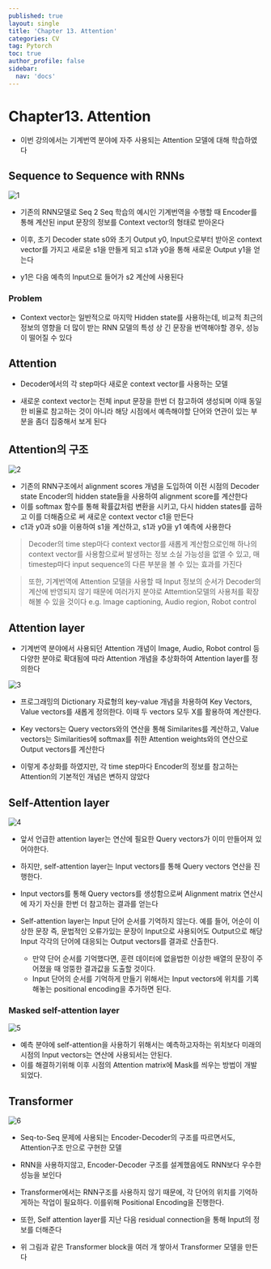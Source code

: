 ```yaml
---
published: true
layout: single
title: 'Chapter 13. Attention'
categories: CV
tag: Pytorch
toc: true
author_profile: false
sidebar:
  nav: 'docs'
---
```


# Chapter13. Attention

- 이번 강의에서는 기계번역 분야에 자주 사용되는 Attention 모델에 대해 학습하였다

## Sequence to Sequence with RNNs

![1](/assets/image_ch13/1.png)
- 기존의 RNN모델로 Seq 2 Seq 학습의 예시인 기계번역을 수행할 때 Encoder를 통해 계산된 input 문장의 정보를 Context vector의 형태로 받아온다

- 이후, 초기 Decoder state s0와 초기 Output y0, Input으로부터 받아온 context vector를 가지고 새로운 s1을 만들게 되고 s1과 y0을 통해 새로운 Output y1을 얻는다

- y1은 다음 예측의 Input으로 들어가 s2 계산에 사용된다

### Problem

- Context vector는 일반적으로 마지막 Hidden state를 사용하는데, 비교적 최근의 정보의 영향을 더 많이 받는 RNN 모델의 특성 상 긴 문장을 번역해야할 경우, 성능이 떨어질 수 있다

## Attention

- Decoder에서의 각 step마다 새로운 context vector를 사용하는 모델

- 새로운 context vector는 전체 input 문장을 한번 더 참고하여 생성되며 이때 동일한 비율로 참고하는 것이 아니라 해당 시점에서 예측해야할 단어와 연관이 있는 부분을 좀더 집중해서 보게 된다

## Attention의 구조
![2](/assets/image_ch13/2.png)

- 기존의 RNN구조에서 alignment scores 개념을 도입하여 이전 시점의 Decoder state Encoder의 hidden state들을 사용하여 alignment score를 계산한다
- 이를 softmax 함수를 통해 확률값처럼 변환을 시키고, 다시 hidden states를 곱하고 이를 더해줌으로 써 새로운 context vector c1을 만든다
- c1과 y0과 s0을 이용하여 s1을 계산하고, s1과 y0을 y1 예측에 사용한다

> Decoder의 time step마다 context vector를 새롭게 계산함으로인해 하나의 context vector를 사용함으로써 발생하는 정보 소실 가능성을 없앨 수 있고, 매 timestep마다 input sequence의 다른 부분을 볼 수 있는 효과를 가진다

> 또한, 기계번역에 Attention 모델을 사용할 때 Input 정보의 순서가 Decoder의 계산에 반영되지 않기 때문에 여러가지 분야로 Attemtion모델의 사용처를 확장해볼 수 있을 것이다 e.g. Image captioning, Audio region, Robot control

## Attention layer

- 기계번역 분야에서 사용되던 Attention 개념이 Image, Audio, Robot control 등 다양한 분야로 확대됨에 따라 Attention 개념을 추상화하여 Attention layer를 정의한다

![3](/assets/image_ch13/3.png)

- 프로그래밍의 Dictionary 자료형의 key-value 개념을 차용하여 Key Vectors, Value vectors를 새롭게 정의한다. 이때 두 vectors 모두 X를 활용하여 계산한다.

- Key vectors는 Query vectors와의 연산을 통해 Similarites를 계산하고, Value vectors는 Similarities에 softmax를 취한 Attention weights와의 연산으로 Output vectors를 계산한다

- 이렇게 추상화를 하였지만, 각 time step마다 Encoder의 정보를 참고하는 Attention의 기본적인 개념은 변하지 않았다

## Self-Attention layer

![4](/assets/image_ch13/4.png)

- 앞서 언급한 attention layer는 연산에 필요한 Query vectors가 이미 만들어져 있어야한다.
- 하지만, self-attention layer는 Input vectors를 통해 Query vectors 연산을 진행한다.
- Input vectors를 통해 Query vectors를 생성함으로써 Alignment matrix 연산시에 자기 자신을 한번 더 참고하는 결과를 얻는다

- Self-attention layer는 Input 단어 순서를 기억하지 않는다. 예를 들어, 어순이 이상한 문장 즉, 문법적인 오류가있는 문장이 Input으로 사용되어도 Output으로 해당 Input 각각의 단어에 대응되는 Output vectors를 결과로 산출한다. 
    - 만약 단어 순서를 기억했다면, 훈련 데이터에 없을법한 이상한 배열의 문장이 주어졌을 때 엉뚱한 결과값을 도출할 것이다.
    - Input 단어의 순서를 기억하게 만들기 위해서는 Input vectors에 위치를 기록해놓는 positional encoding을 추가하면 된다.

### Masked self-attention layer

![5](/assets/image_ch13/5.png)

- 예측 분야에 self-attention을 사용하기 위해서는 예측하고자하는 위치보다 미래의 시점의 Input vectors는 연산에 사용되서는 안된다.
- 이를 해결하기위해 이후 시점의 Attention matrix에 Mask를 씌우는 방법이 개발되었다.


## Transformer

![6](/assets/image_ch13/6.png)

- Seq-to-Seq 문제에 사용되는 Encoder-Decoder의 구조를 따르면서도, Attention구조 만으로 구현한 모델

- RNN을 사용하지않고, Encoder-Decoder 구조를 설계했음에도 RNN보다 우수한 성능을 보인다

- Transformer에서는 RNN구조를 사용하지 않기 때문에, 각 단어의 위치를 기억하게하는 작업이 필요하다. 이를위해 Positional Encoding을 진행한다.

- 또한, Self attention layer를 지난 다음 residual connection을 통해 Input의 정보를 더해준다

- 위 그림과 같은 Transformer block을 여러 개 쌓아서 Transformer 모델을 만든다
